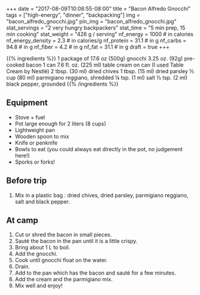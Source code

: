 +++
date = "2017-08-09T10:08:55-08:00"
title = "Bacon Alfredo Gnocchi"
tags = ["high-energy", "dinner", "backpacking"]
img = "bacon_alfredo_gnocchi.jpg"
pin_img = "bacon_alfredo_gnocchi.jpg"
stat_servings = "2 very hungry backpackers"
stat_time = "5 min prep, 15 min cooking"
stat_weight = "426 g / serving"
nf_energy = 1000 # in calories
nf_energy_density = 2.3 # in calories/g
nf_protein = 31.1 # in g
nf_carbs = 94.8 # in g
nf_fiber = 4.2 # in g
nf_fat = 31.1 # in g
draft = true
+++

{{% ingredients %}}
1 package of 17.6 oz (500g) gnocchi
3.25 oz. (92g) pre-cooked bacon
1 can 7.6 fl. oz. (225 ml) table cream on can (I used Table Cream by Nestlé)
2 tbsp. (30 ml) dried chives
1 tbsp. (15 ml) dried parsley
⅓ cup (80 ml) parmigiano reggiano, shredded
¼ tsp. (1 ml) salt
½ tsp. (2 ml) black pepper, grounded
{{% /ingredients %}}

## Equipment
- Stove + fuel
- Pot large enough for 2 liters (8 cups)
- Lightweight pan
- Wooden spoon to mix
- Knife or penknife
- Bowls to eat (you could always eat directly in the pot, no judgement here!)
- Sporks or forks!
 
## Before trip
1. Mix in a plastic bag : dried chives, dried parsley, parmigiano reggiano, salt and black pepper.
 
## At camp
1. Cut or shred the bacon in small pieces.
1. Sauté the bacon in the pan until it is a little crispy.
1. Bring about 1 L to boil.
1. Add the gnocchi. 
1. Cook until gnocchi float on the water.
1. Drain.
1. Add to the pan which has the bacon and sauté for a few minutes.
1. Add the cream and the parmigiano mix.
1. Mix well and enjoy!


